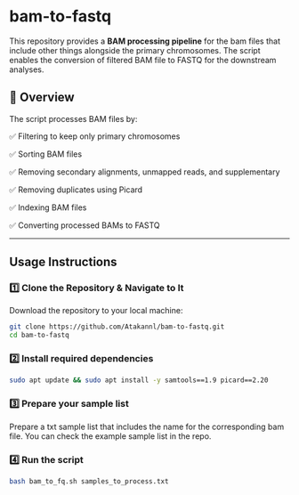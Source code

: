# bam-to-fastq

This repository provides a **BAM processing pipeline** for the bam files that include other things alongside the primary chromosomes. The script enables the conversion of filtered BAM file to FASTQ for the downstream analyses.

## 📂 Overview  

The script processes BAM files by:  

✅ Filtering to keep only primary chromosomes  

✅ Sorting BAM files

✅ Removing secondary alignments, unmapped reads, and supplementary

✅ Removing duplicates using Picard

✅ Indexing BAM files

✅ Converting processed BAMs to FASTQ  

---

## Usage Instructions  

### 1️⃣ **Clone the Repository & Navigate to It**  
Download the repository to your local machine:  
```bash
git clone https://github.com/Atakannl/bam-to-fastq.git
cd bam-to-fastq 
```
### 2️⃣ **Install required dependencies**
```bash
sudo apt update && sudo apt install -y samtools==1.9 picard==2.20
```
### 3️⃣ **Prepare your sample list**
Prepare a txt sample list that includes the name for the corresponding bam file. You can check the example sample list in the repo.

### 4️⃣ **Run the script**
```bash
bash bam_to_fq.sh samples_to_process.txt
```

